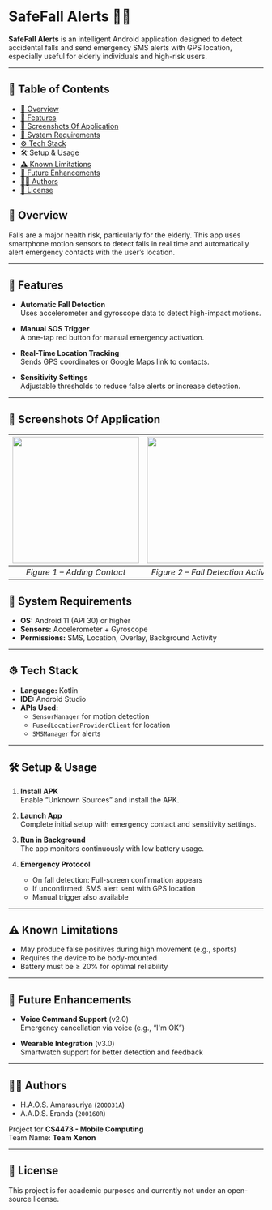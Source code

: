 # SafeFall Alerts 📱🚨

**SafeFall Alerts** is an intelligent Android application designed to detect accidental falls and send emergency SMS alerts with GPS location, especially useful for elderly individuals and high-risk users.

---

## 📑 Table of Contents

- [📌 Overview](#-overview)
- [🧠 Features](#-features)
- [📸 Screenshots Of Application](#-screenshots-of-application)
- [📱 System Requirements](#-system-requirements)
- [⚙️ Tech Stack](#️-tech-stack)
- [🛠️ Setup & Usage](#️-setup--usage)
- [⚠️ Known Limitations](#️-known-limitations)
- [🚀 Future Enhancements](#-future-enhancements)
- [👨‍💻 Authors](#-authors)
- [📄 License](#-license)

## 📌 Overview

Falls are a major health risk, particularly for the elderly. This app uses smartphone motion sensors to detect falls in real time and automatically alert emergency contacts with the user’s location.

---

## 🧠 Features

- **Automatic Fall Detection**  
  Uses accelerometer and gyroscope data to detect high-impact motions.

- **Manual SOS Trigger**  
  A one-tap red button for manual emergency activation.

- **Real-Time Location Tracking**  
  Sends GPS coordinates or Google Maps link to contacts.

- **Sensitivity Settings**  
  Adjustable thresholds to reduce false alerts or increase detection.

---

## 📸 Screenshots Of Application

| <img src="https://github.com/user-attachments/assets/b36067b9-9698-4de2-a3ce-6a61012ffa20" width="250"/> | <img src="https://github.com/user-attachments/assets/96ca56d7-1697-43b1-8554-248476beada6" width="250"/> | <img src="https://github.com/user-attachments/assets/689ce14e-1060-4fbc-a896-664b58477eb1" width="250"/> |
|:--:|:--:|:--:|
| *Figure 1 – Adding Contact* | *Figure 2 – Fall Detection Active* | *Figure 3 – Fall Detected* |


## 📱 System Requirements

- **OS:** Android 11 (API 30) or higher  
- **Sensors:** Accelerometer + Gyroscope  
- **Permissions:** SMS, Location, Overlay, Background Activity

---

## ⚙️ Tech Stack

- **Language:** Kotlin  
- **IDE:** Android Studio  
- **APIs Used:**  
  - `SensorManager` for motion detection  
  - `FusedLocationProviderClient` for location  
  - `SMSManager` for alerts  

---

## 🛠️ Setup & Usage

1. **Install APK**  
   Enable “Unknown Sources” and install the APK.

2. **Launch App**  
   Complete initial setup with emergency contact and sensitivity settings.

3. **Run in Background**  
   The app monitors continuously with low battery usage.

4. **Emergency Protocol**  
   - On fall detection: Full-screen confirmation appears  
   - If unconfirmed: SMS alert sent with GPS location  
   - Manual trigger also available

---

## ⚠️ Known Limitations

- May produce false positives during high movement (e.g., sports)
- Requires the device to be body-mounted
- Battery must be ≥ 20% for optimal reliability

---

## 🚀 Future Enhancements

- **Voice Command Support** (v2.0)  
  Emergency cancellation via voice (e.g., “I'm OK”)

- **Wearable Integration** (v3.0)  
  Smartwatch support for better detection and feedback

---

## 👨‍💻 Authors

- H.A.O.S. Amarasuriya (`200031A`)  
- A.A.D.S. Eranda (`200160R`)  

Project for **CS4473 - Mobile Computing**  
Team Name: **Team Xenon**

---

## 📄 License

This project is for academic purposes and currently not under an open-source license.
